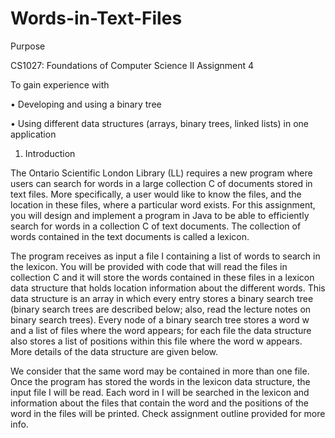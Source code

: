 # Words-in-Text-Files
Purpose

CS1027: Foundations of Computer Science II Assignment 4


To gain experience with

•   Developing and using a binary tree

•   Using different data structures (arrays, binary trees, linked lists) in one application

1. Introduction

The Ontario Scientific London Library (LL) requires a new program where users can search for words in a large collection C of documents stored in text files. More specifically, a user would like to know the files, and the location in these files, where a particular word exists. For this assignment, you will design and implement a program in Java to be able to efficiently search for words in a collection C of text documents. The collection of words contained in the text documents is called a lexicon.

The program receives as input a file I containing a list of words to search in the lexicon. You will be provided with code that will read the files in collection C and it will store the words contained in these files in a lexicon data structure that holds location information about the different words. This data structure is an array in which every entry stores a binary search tree (binary search trees are described below; also, read the lecture notes on binary search trees). Every node of a binary search tree stores a word w and a list of files where the word appears; for each file the data structure also stores a list of positions within this file where the word w appears. More details of the data structure are given below.

We consider that the same word may be contained in more than one file. Once the program has stored the words in the lexicon data structure, the input file I will be read. Each word in I will be searched in the lexicon and information about the files that contain the word and the positions of the word in the files will be printed. Check assignment outline provided for more info.
